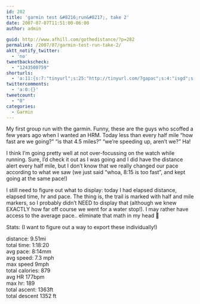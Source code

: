 ```yaml
---
id: 282
title: 'garmin test &#8216;run&#8217;, take 2'
date: 2007-07-07T11:51:00-06:00
author: admin
  
guid: http://www.afhill.com/gothedistance/?p=282
permalink: /2007/07/garmin-test-run-take-2/
aktt_notify_twitter:
  - 'no'
tweetbackscheck:
  - "1243500759"
shorturls:
  - 'a:11:{s:7:"tinyurl";s:25:"http://tinyurl.com/7gapac";s:4:"isgd";s:17:"http://is.gd/ffFQ";s:5:"bitly";s:18:"http://bit.ly/mF7b";s:5:"snipr";s:22:"http://snipr.com/9rpy2";s:5:"snurl";s:22:"http://snurl.com/9rpy2";s:7:"snipurl";s:24:"http://snipurl.com/9rpy2";s:4:"trim";s:17:"http://tr.im/42kp";s:5:"adjix";s:207:"(10 Jan 2008 temporary restriction: API requires valid partnerID or partnerEmail key in request. Contact us if this affects you.) Invalid Adjix request. API documentation @ http://web.adjix.com/AdjixAPI.html";s:4:"advu";s:203:"(10 Jan 2008 temporary restriction: API requires valid partnerID or partnerEmail key in request. Contact us if this affects you.) Invalid Adjix request. API documentation @ http://web.ad.vu/AdjixAPI.html";s:4:"zima";s:19:"http://zi.ma/01e4ca";s:9:"permalink";s:67:"http://www.afhill.com/gothedistance/2007/07/garmin-test-run-take-2/";}'
twittercomments:
  - 'a:0:{}'
tweetcount:
  - "0"
categories:
  - Garmin
---
```

My first group run with the garmin. Funny, these are the guys who scoffed a few years ago when I wanted an HRM. Today less than every half mile &#8220;how fast are we going?&#8221; &#8220;is that 4.5 miles?&#8221; &#8220;we&#8217;re speeding up, aren&#8217;t we?&#8221; Ha! 

I think I&#8217;m going pretty well at not over-focussing on the watch while running. Sure, I&#8217;d check it out as I was going and I did have the distance alert every half mile, but I don&#8217;t know that we really changed our pace according to what we saw (we just said &#8220;whoa, 8:15 is too fast&#8221;, and kept going at the same pace!)

I still need to figure out what to display: today I had elapsed distance, elapsed time, hr and pace. The thing is, the trail is marked with half and mile markers, so I probably didn&#8217;t NEED to display that (although we knew EXACTLY how far off course we went for a water stop!). I may rather have access to the average pace.. eliminate that math in my head 🙂

Stats: (I want to figure out a way to export these individually!)

distance: 9.51mi  
total time: 1:18:20  
avg pace: 8:14mm  
avg speed: 7.3 mph  
max speed 9mph  
total calories: 879  
avg HR 177bpm  
max hr: 189  
total ascent: 1363ft  
total descent 1352 ft